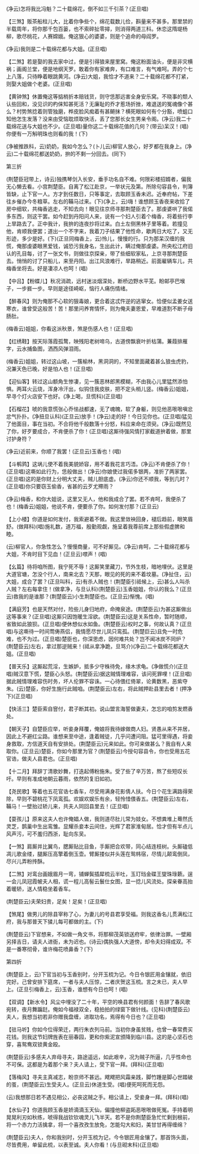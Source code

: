 <!-- { "loadSidebar": true } -->
(净云)怎将我比冯魁？二十载绵花，倒不如三千引茶？(正旦唱)

【三煞】贩茶船柱儿大，比着你争些个，绵花载数儿俭，斟量来不甚多。那里禁的半载周年，将你那千包百篓，也不索碎扯零撏，则消得两道三科。休恋这隋堤杨柳，歌尽桃花，人赛嫦娥。俺这狠心的婆婆，则是个追命的母阎罗。

(净云)我则是二十载绵花都与大姐。(正旦唱)

【二煞】若是娶的我去家中过，便是引得狼来屋里窝。俺这粉面油头，便是非灾横祸；画阁兰堂，便是地纲天罗。敢着你有家难奔，有口难言，有气难呵。弄的个七上八落，只待睁着眼跳黄河。(净云)大姐，我恰才不道来？二十载绵花都不打紧，则娶大姐做个老婆。(正旦唱)

【黄钟煞】休置俺这等掂梢折本赔钱货，则守恁那远害全身安乐窝。不晓事的颓人认些回和，没见识的杓俫知甚死活？无廉耻的乔才惹场折挫，难退送的冤魂像个甚么？村势煞捻着则管独磨，桦皮脸风痴着有甚飇抹？横死眼如何有个分豁，喷蛆口知他怎生发落？没来由受恼耽烦取快活，丢了您那长女生男亲令阁。(净云)我二十载绵花送与大姐也不少。(正旦唱)量你这二十载绵花值的几何？(带云)呆汉！(唱)你便有一万斛明珠也则看的我！(下)

(净被推跌科，云)奶奶，我如今怎么？(卜儿云)柳官人放心，好歹都在我身上。(净云)二十载绵花都送奶奶，拚的不剩一分回去。(同下)


第三折

(荆楚臣冠带上，诗云)独携琴剑入长安，垂手功名自不难。何限彩楼招婿者，偏我无心懒去看。小宫荆楚臣。自离了松江赴京，一举状元及第。所除句容县令，判簿皆缺，止下官一人。方才到任数日，只等事定，去取顾玉香未迟。近奉府帖，下差往乡催办今冬粮草。左右的鞴马过来。(下)(净上，云)嗨！谁想顾玉香夜来收拾了房中细软，共梅香逃走，不知去向！眼见往京师寻那荆楚臣去了。那虔婆哄了我偌多东西，则这干罢。如今赶到丹阳问人来，说有一个妇人引着个梅香，将着些行李上旱路去了。正中我计，我拚的连夜抄将过来。白土左侧黑林子里等着。若撞见他，肯顺我便罢；道出一个不字来，我着刀子结果了他性命，歇两日大吃了，又无形迹，多少是好。(下)(正旦同梅香上，云)怜儿，慢慢的行。只为那呆汉缠的我慌，俺那虔婆眼黑爱钱，诚恐污我身名，生出此计，瞒过俺那虔婆。所央松江府旧认的孔目每，讨了一张文书，则做往京探亲，带了些细软家私，上京寻那荆楚臣去。悄悄的讨了只船儿，来至丹阳。出江风浪难行，旱路稍近。前面雇辆车儿，共梅香坐将去。好是凄凉人也呵！(唱)

【中吕】【粉蝶儿】秋况消疏，远村迷淡烟深处，断桥边野水平芜。盼邮亭巴堠子，一步捱一步。早则是途径崎岖，恼行人痛伤情绪。

【醉春风】则为俺那不心软的狠毒娘，更合着这忒忤逆的逃窜女。恰便似孟姜女送寒衣，谁曾受这般苦！苦！那里问养育情怀，则为俺夫妻恩爱，早难道割不断子母肠肚。

(梅香云)姐姐，你看这派秋景，煞是伤感人也！(正旦唱)

【红绣鞋】按天际落霞孤鹜，映残阳老树啼乌，古道傍飘衰叶折枯蒲。蒹葭排雁字，云水捕鱼图，洒西风弹泪雨。

(梅香云)姐姐，转过这山坡，一簇榆林，黑洞洞的，不知里面藏着甚么狼虫虎豹，况兼天色已晚，好是怕人也！(正旦唱)

【迎仙客】转过这山额角生惨凄，见一簇恶林郎黑模糊，不由我心儿里猛然添怕惧。两耳火云烧，浑身冷汗出，似钩住我皮肤，把不定头梢儿竖。(梅香云)姐姐，早寻个灯火店安下也好。(净上喝，旦慌科)(正旦唱)

【石榴花】唬的我意慌张心乔怯战都速，无了魂魄，软了身躯，则见他恶哏哏嗔忿忿气扑扑。(净扭旦认科)(正旦云)放手！(净云)走的好！今日见你也。(正旦唱)猛见了他面目，事在当初。不合将他千般数落十分怒，料应来命在须臾。(净云)既然见了你，好歹要成合，不肯便杀了你！(正旦唱)这厮待强风情打家截道拚着做，那里讨护身符？

(净云)近前来，你顺了我罢！(正旦云)玉香也！(唱)

【斗鹌鹑】这埚儿使不着我美貌娇容，用不着我花言巧浯。(净云)不肯便杀了你！(正旦唱)这嘶如此行为，恁般做出！(净云)你娘使过我偌多银两，准折了两家罢。(正旦唱)这的是你财上分明大丈夫，贼儿胆底虚。(净云)你还不顺我，等到几时？(正旦唱)你只要窃玉偷香，省甚的云歹尤殢雨？

(净云)梅香，和你大姐说，这里又无人，他和我成合了罢。若不肯呵，我便杀了也！(梅香云)姐姐，他说不肯，便要杀了你。如何发付那？(正旦云)

【上小楼】你道是如何发付，我索避着不做。我这里敛袂回身，褪后趋前，眼笑眉舒。(做拜科)(唱)施礼数，道万福，殷勤观觑，施呈着我尊前席上那些假虚脾和睦。

(云)柳官人，你急性怎么？慢慢商量，可不好厮见。(净云)肯呵，二十载绵花都与大姐，不肯时目下见血！(正旦云)噤声！(唱)

【幺篇】待将咱所图，我宁死不辱！这厮笑里藏刀，节外生枝，暗地埋伏。这里是大道官塘，怎没个行人，南来北去？天那，眼见的死的来不着坟墓。(净扯住，云)大姐，成合了罢？(正旦叫科，云)有杀人贼也！(荆楚臣引祗候上，云)甚么人叫杀人贼？左右每拿住！(做拿净，与旦认科)(荆楚臣云)玉香姐姐，你认的我么？(正旦云)救我的是谁那？(荆楚臣云)小生荆楚臣也。(正旦云)惭愧。(唱)

【满庭芳】也是天然对付，险些儿身归地府，命掩泉途。(荆楚臣云)为甚这厮做出这等事来？(正旦唱)这厮只因饱暖生淫欲。(荆楚臣云)这是关系性命，暂时随顺，省致如此狼狈。(正旦唱)便休想似水如鱼。(荆楚臣云)权时之事，何故认真？(正旦唱)与这嘶待一时间莺俦燕侣，我情愿尽世儿凤只鸾孤。(荆楚巨云)且免一时危难，也不为过。(正旦唱)楚臣也，你深思虑，因何难共处？岂不闻冰炭不同炉？(荆楚臣云)左右，拿过那逆贼来！(祗从拿净跪，旦骂介)(净云)二十载绵花都送大姐。(正旦唱)

【普天乐】这厮起荒淫，生嫉妒，抵多少守株待免，缘木求龟。(净做慌介)(正旦唱)贼汉意下慌，楚臣心头怒。(荆楚臣云)据这贼情理难容，该问死罪哩！(正旦唱)据此贼情理难容伤时务，坏人伦罪不容诛。一心待偎红倚翠，论黄数黑，恶紫夺朱。(云)楚臣，你好生施行此贼咱。(荆楚臣云)左右，将此贼押赴县里去者！(押净下)(正旦唱)

【快活三】楚臣索自窨付，君子断其初。说山盟言海誓做妻夫，怎忘的咱剪发燃香处。

【朝天子】自楚臣应举，听妾身拜覆，俺娘将我待嫁做商人妇。贤愚从来不并居，因此上不避红尘路。谁想来至中途，逢着贼徒，几乎问遭问阻。猛可里得遇，将妾身救取，方信道天自有安排处。(荆楚臣云)元来如此。你可来做甚么？我自有人来取你。(正旦云)楚臣，你如今那里为官？(荆楚臣云)今授句容县令，你也受用五花官诰，做夫人县君也。(正旦唱)

【十二月】拜辞丁清歌妙舞，打迭起傅粉施朱。受了些了辛万苦，熬了些短叹长吁。早则有准成地朝云暮雨，依然的复旧如初。

【尧民歌】等着也五花官诰七香车，尽受用满身花影倩人扶。今日个花生满路得荣除，早则不碧桃花下凤鸾孤。欢娱欢娱乐有余，轻怜惜偎香五。(荆楚臣云)左右，鞴马！一壁抬过轿儿来，共夫人同回县里去！(正旦唱)

【耍孩儿】原来这夫人也许俺娼人做，我则道尽肚儿常为妓女。不想粪堆上蓦然氏灵芝，鹊巢中生出鸾雏。显耀杀妾本云间住，光辉了君家淮甸居。恰才但有半点儿风声污，可不羞归西浙，耻向东吴。

【一煞】肩厮并比翼鸟，腮厮贴比目鱼，手厮把合欢带，同心结连枝树。头厮磕低凋儿歌金缕，腿厮压高擎着倒玉壶。臂厮搂似并头莲在鸳帏宿，尽情儿颠鸾倒凤，尽兴儿弄粉抟酥。

【二煞】对鸾台画娥眉月一弯，铺蝉鬓插犀梳云半吐，玉玎珰金碟王燮珠琭簌。逞一会儿凤冠霞帔夫人相，谎一程儿高髻云鬟仕女图，显一捻儿风流处。探亲眷高抬着暖轿，送人情稳坐着香车。

(荆楚臣云)夫荣妇贵，足矣！足矣！(正旦唱)

【煞尾】做男儿的除县宰称了心，为妻儿的号县君享受福。则我这香名儿贯满松江府，我与那普天下猱儿每可都做的主。(下)

(荆楚臣云)下官想来，不如做一角文书，将那柳茂英锁送府牢，依律治罪。一壁厢另择吉日，请夫人进衙，未为迟也。(诗云)偶执强人大道傍，却令夫妇得成双。不是一番寒彻骨，谁许梅花喷鼻香？(下)


第四折

(荆楚臣上，云)下官当初与玉香别时，分开玉梳为记。今日令银匠用金镶就，依旧完好。己曾安排下筵席，一者与夫人压惊，二者庆贺这玉梳。言之未已，夫人早上。(正旦引梅香上，云)玉香，谁想有今日也呵！(唱)

【双调】【新水令】风尘中埋没了二十年，平空的唤县君有何颜面！告辞了春风歌宛转，夜月舞蹁跹。俺如今福禄双全，稳拍拍的绿窗下做针线。(见科)(荆楚臣云)夫人，我想当初若非你赠我盘缠，进取功名，焉得有今日也？(正旦唱)

【驻马听】你如今位得荣迁，两行朱衣列马前。当初你身虽贫贱，也曾一春常费买花钱。则我这节妇牌旌表在丽春园，更和你紫泥宣颁降到临川县。这的是心坚石也穿，喜鸳鸯双锁黄金殴。

(荆楚臣云)多感夫人弃母寻夫，路途遥远，如此艰辛，况为贼子所逼，几乎性命也不可保。这都是为着那个来？夫人请上，受下官一拜。(拜科)(正旦唱)

【落梅风】寻夫主真减志，盼京师不甚远。飕飕把风霜亲践，脚竹踵是脚心世踏破的茧，(荆楚臣云)生受夫人。(正旦云)休道生受。(唱)便死呵死而无怨。

(云)我想那日若不遇见相公，必丧这贼之手。相公请上，受妾身一拜。(拜科)(唱)

【水仙子】你道我顾玉香是娇滴滴玉天仙，偏撞他柳盗跖恶哏哏做死冤。手持着明晃晃利刃如秋练，唬得我战钦钦魂灵儿飞半天。若不是你荆楚臣急忙忙剩到根前，将一个赤力力活擒拿，将一个喜孜孜生放免，怎能勾大和妇，美甘甘再得缠绵？

(荆楚臣云)夫人，你和我别时，分开玉梳为记，今令银匠用金镶了。那首饰头面，尽皆费用，单留此梳，以表至诚。夫人你看！(与旦砌末科)(正旦唱)

